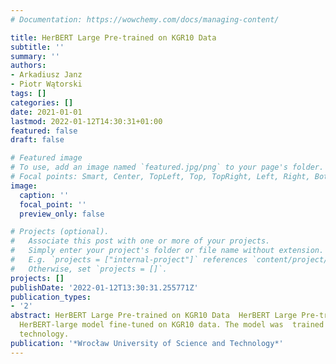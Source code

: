 ```yaml
---
# Documentation: https://wowchemy.com/docs/managing-content/

title: HerBERT Large Pre-trained on KGR10 Data
subtitle: ''
summary: ''
authors:
- Arkadiusz Janz
- Piotr Wątorski
tags: []
categories: []
date: 2021-01-01
lastmod: 2022-01-12T14:30:31+01:00
featured: false
draft: false

# Featured image
# To use, add an image named `featured.jpg/png` to your page's folder.
# Focal points: Smart, Center, TopLeft, Top, TopRight, Left, Right, BottomLeft, Bottom, BottomRight.
image:
  caption: ''
  focal_point: ''
  preview_only: false

# Projects (optional).
#   Associate this post with one or more of your projects.
#   Simply enter your project's folder or file name without extension.
#   E.g. `projects = ["internal-project"]` references `content/project/deep-learning/index.md`.
#   Otherwise, set `projects = []`.
projects: []
publishDate: '2022-01-12T13:30:31.255771Z'
publication_types:
- '2'
abstract: HerBERT Large Pre-trained on KGR10 Data  HerBERT Large Pre-trained on KGR10  Data  Description
  HerBERT-large model fine-tuned on KGR10 data. The model was  trained using DeepSpeed
  technology.
publication: '*Wrocław University of Science and Technology*'
---
```

